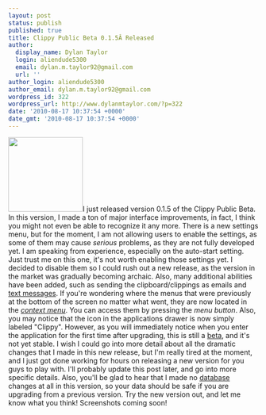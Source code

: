 ```yaml
---
layout: post
status: publish
published: true
title: Clippy Public Beta 0.1.5Â Released
author:
  display_name: Dylan Taylor
  login: aliendude5300
  email: dylan.m.taylor92@gmail.com
  url: ''
author_login: aliendude5300
author_email: dylan.m.taylor92@gmail.com
wordpress_id: 322
wordpress_url: http://www.dylanmtaylor.com/?p=322
date: '2010-08-17 10:37:54 +0000'
date_gmt: '2010-08-17 10:37:54 +0000'
---
```

<p><a href="http://dylanmtaylor.com/wp-content/uploads/2010/12/clippy-logo1.png"><img class="alignleft size-thumbnail wp-image-123" title="Clippy Logo" src="http://www.dylanmtaylor.com/wp-content/uploads/2010/11/clippy-logo1.png" alt="" width="150" height="150" /></a>I just released version 0.1.5 of the Clippy Public Beta. In this version, I made a ton of major interface improvements, in fact, I think you might not even be able to recognize it any more. There is a new settings menu, but for the moment, I am not allowing users to enable the settings, as some of them may cause <em>serious</em> problems, as they are not fully developed yet. I am speaking from experience, especially on the auto-start setting. Just trust me on this one, it's not worth enabling those settings yet. I decided to disable them so I could rush out a new release, as the version in the market was gradually becoming archaic. Also, many additional abilities have been added, such as sending the clipboard/clippings as emails and <a class="zem_slink" title="Text messaging" rel="wikipedia" href="http://en.wikipedia.org/wiki/Text_messaging">text messages</a>. If you're wondering where the menus that were previously at the bottom of the screen no matter what went, they are now located in the <em><a class="zem_slink" title="Context menu" rel="wikipedia" href="http://en.wikipedia.org/wiki/Context_menu">context menu</a></em>. You can access them by pressing the <em>menu</em> <em>button</em>. Also, you may notice that the icon in the applications drawer is now simply labeled "Clippy". However, as you will immediately notice when you enter the application for the first time after upgrading, this is still a <a class="zem_slink" title="Software release life cycle" rel="wikipedia" href="http://en.wikipedia.org/wiki/Software_release_life_cycle">beta</a>, and it's not yet stable. I wish I could go into more detail about all the dramatic changes that I made in this new release, but I'm really tired at the moment, and I just got done working for hours on releasing a new version for you guys to play with. I'll probably update this post later, and go into more specific details. Also, you'll be glad to hear that I made no <a class="zem_slink" title="Database" rel="wikipedia" href="http://en.wikipedia.org/wiki/Database">database</a> changes at all in this version, so your data should be safe if you are upgrading from a previous version. Try the new version out, and let me know what you think! Screenshots coming soon!</p>
